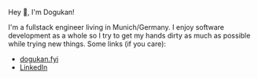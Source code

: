 Hey 👋, I'm Dogukan!

I'm a fullstack engineer living in Munich/Germany. I enjoy software development as a whole so I try to get my hands dirty as much as possible while trying new things. Some links (if you care):

 - [dogukan.fyi](https://www.dogukan.fyi/)
 - [LinkedIn](https://www.linkedin.com/in/dkrskl/)

<!--
there be dragons
-->
